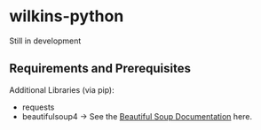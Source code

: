 # wilkins-python
Still in development

## Requirements and Prerequisites
Additional Libraries (via pip):
- requests
- beautifulsoup4 -> See the [Beautiful Soup Documentation](https://www.crummy.com/software/BeautifulSoup/bs4/doc/) here.
